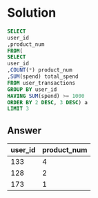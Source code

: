 # Solution
```sql
SELECT
user_id
,product_num
FROM(
SELECT 
user_id
,COUNT(*) product_num
,SUM(spend) total_spend
FROM user_transactions
GROUP BY user_id
HAVING SUM(spend) >= 1000
ORDER BY 2 DESC, 3 DESC) a
LIMIT 3
```

## Answer
|user_id	|product_num|
|---|----|
|133|	4|
|128|	2|
|173|	1
